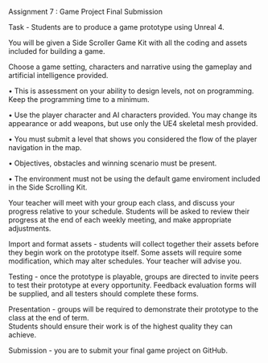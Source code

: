 Assignment 7 : Game Project Final Submission


Task -  Students are to produce a game prototype using Unreal 4. 

You will be given a Side Scroller Game Kit with all the coding and assets  included for building a game.

Choose a game setting,  characters and narrative using the gameplay and artificial intelligence provided.  

•	This is assessment on your ability to design levels, not on programming.  Keep the programming time to a minimum.

•	Use the player character and AI characters provided.  You may change its appearance or add weapons, but use only the UE4 skeletal mesh provided.  

•	You must submit a level that shows you considered the flow of the player navigation in the map. 

•	Objectives,  obstacles and winning scenario must be present.

•	The environment must not be using the default game enviroment included in the Side Scrolling Kit.

Your teacher will meet with your group each class, and discuss your progress relative to your schedule. 
Students will be asked to review their progress at the end of each weekly meeting, and make appropriate adjustments. 

Import and format assets - students will collect together their assets before they begin work on the prototype itself. 
Some assets will require some modification, which may alter schedules. Your teacher will advise you. 

Testing - once the prototype is playable, groups are directed to invite peers to test their prototype at every opportunity. 
Feedback evaluation forms will be supplied, and all testers should complete these forms.  

Presentation - groups will be required to demonstrate their prototype to the class at the end of term.  
Students should ensure their work is of the highest quality they can achieve. 

Submission - you are to submit your final game project on GitHub.
